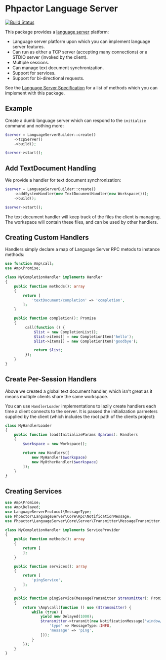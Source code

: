 Phpactor Language Server
========================

[![Build Status](https://travis-ci.org/phpactor/language-server.svg?branch=master)](https://travis-ci.org/phpactor/language-server)

This package provides a [language
server](https://microsoft.github.io/language-server-protocol/specification) platform:

- Language server platform upon which you can implement language server
  features.
- Can run as either a TCP server (accepting many connections) or a STDIO
  server (invoked by the client).
- Multiple sessions.
- Can manage text document synchronization.
- Support for services.
- Support for bi-directional requests.

See the [Language Server
Specification](https://microsoft.github.io/language-server-protocol/specification)
for a list of methods which you can implement with this package.

Example
-------

Create a dumb language server which can respond to the `initialize` command
and nothing more:

```php
$server = LanguageServerBuilder::create()
    ->tcpServer()
    ->build();

$server->start();
```

Add TextDocument Handling
-------------------------

We provide a handler for text document synchronization:

```php
$server = LanguageServerBuilder::create()
    ->addSystemHandler(new TextDocumentHandler(new Workspace()));
    ->build();

$server->start();
```

The text document handler will keep track of the files the client is managing.
The workspace will contain these files, and can be used by other handlers.

Creating Custom Handlers
------------------------

Handlers simply declare a map of Language Server RPC metods to instance
methods:

```php
use function Amp\call;
use Amp\Promise;

class MyCompletionHandler implements Handler
{
    public function methods(): array
    {
        return [
            'textDocument/completion' => 'completion',
        ];
    }

    public function completion(): Promise
    {
         call(function () {
             $list = new CompletionList();
             $list->items[] = new CompletionItem('hello');
             $list->items[] = new CompletionItem('goodbye');

             return $list;
         });
    }
}
```

Create Per-Session Handlers
---------------------------

Above we created a global text document handler, which isn't great as it means
multiple clients share the same workspace.

You can use `HandlerLoader` implementations to lazily create handlers each
time a client connects to the server. It is passed the initialization
parmeters supplied by the client (which includes the root path of the clients
project):

```php
class MyHandlerLoader
{
    public function load(InitializeParams $params): Handlers
    {
        $workspace = new Workspace();

        return new Handlers([
            new MyHandler($workspace)
            new MyOtherHandler($workspace)
        ]);
    }
}
```

Creating Services
-----------------

```php
use Amp\Promise;
use Amp\Delayed;
use LanguageServerProtocol\MessageType;
use Phpactor\LanguageServer\Core\Rpc\NotificationMessage;
use Phpactor\LanguageServer\Core\Server\Transmitter\MessageTransmitter;

class MyCompletionHandler implements ServiceProvider
{
    public function methods(): array
    {
        return [
        ];
    }

    public function services(): array
    {
        return [
            'pingService',
        ];
    }

    public function pingService(MessageTransmitter $transmitter): Promise
    {
        return \Amp\call(function () use ($transmitter) {
            while (true) {
                yield new Delayed(1000);
                $transmitter->transmit(new NotificationMessage('window/logMessage', [
                    'type' => MessageType::INFO,
                    'message' => 'ping',
                ]));
            }
        });
    }
}
```
